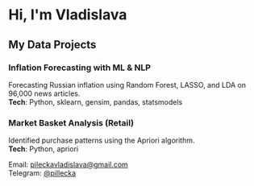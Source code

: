 # Hi, I'm Vladislava

## My Data Projects

### Inflation Forecasting with ML & NLP  
Forecasting Russian inflation using Random Forest, LASSO, and LDA on 96,000 news articles.  
**Tech**: Python, sklearn, gensim, pandas, statsmodels  

### Market Basket Analysis (Retail)  
Identified purchase patterns using the Apriori algorithm.  
**Tech**: Python, apriori   


Email: pileckavladislava@gmail.com  
Telegram: [@pillecka](https://t.me/pillecka)  
